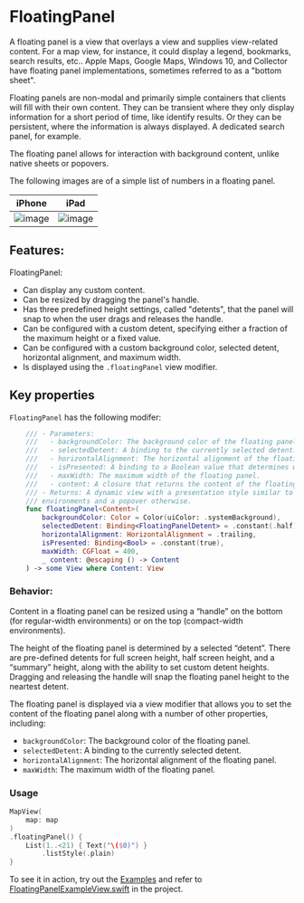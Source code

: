 # FloatingPanel

A floating panel is a view that overlays a view and supplies view-related content. For a map view, for instance, it could display a legend, bookmarks, search results, etc.. Apple Maps, Google Maps, Windows 10, and Collector have floating panel implementations, sometimes referred to as a "bottom sheet".

Floating panels are non-modal and primarily simple containers that clients will fill with their own content. They can be transient where they only display information for a short period of time, like identify results. Or they can be persistent, where the information is always displayed. A dedicated search panel, for example.

The floating panel allows for interaction with background content, unlike native sheets or popovers.

The following images are of a simple list of numbers in a floating panel.

|iPhone|iPad|
|:--:|:--:|
|![image](https://user-images.githubusercontent.com/3998072/202795901-b86d6d26-3572-4c88-8f6e-84473ce57002.png)|![image](https://user-images.githubusercontent.com/3998072/202796009-92e3b5c3-d88b-4124-8d9f-bad6df445f02.png)|

## Features:

FloatingPanel:

- Can display any custom content.
- Can be resized by dragging the panel's handle.
- Has three predefined height settings, called "detents", that the panel will snap to when the user drags and releases the handle.
- Can be configured with a custom detent, specifying either a fraction of the maximum height or a fixed value.
- Can be configured with a custom background color, selected detent, horizontal alignment, and maximum width.
- Is displayed using the `.floatingPanel` view modifier.

## Key properties

`FloatingPanel` has the following modifer:

```swift
    /// - Parameters:
    ///   - backgroundColor: The background color of the floating panel.
    ///   - selectedDetent: A binding to the currently selected detent.
    ///   - horizontalAlignment: The horizontal alignment of the floating panel.
    ///   - isPresented: A binding to a Boolean value that determines whether the view is presented.
    ///   - maxWidth: The maximum width of the floating panel.
    ///   - content: A closure that returns the content of the floating panel.
    /// - Returns: A dynamic view with a presentation style similar to that of a sheet in compact
    /// environments and a popover otherwise.
    func floatingPanel<Content>(
        backgroundColor: Color = Color(uiColor: .systemBackground),
        selectedDetent: Binding<FloatingPanelDetent> = .constant(.half),
        horizontalAlignment: HorizontalAlignment = .trailing,
        isPresented: Binding<Bool> = .constant(true),
        maxWidth: CGFloat = 400,
        _ content: @escaping () -> Content
    ) -> some View where Content: View
```

### Behavior:

Content in a floating panel can be resized using a “handle” on the bottom (for regular-width environments) or on the top (compact-width environments).

The height of the floating panel is determined by a selected “detent”.  There are pre-defined detents for full screen height, half screen height, and a “summary” height, along with the ability to set custom detent heights. Dragging and releasing the handle will snap the floating panel height to the neartest detent.

The floating panel is displayed via a view modifier that allows you to set the content of the floating panel along with a number of other properties, including:

- `backgroundColor`: The background color of the floating panel.
- `selectedDetent`: A binding to the currently selected detent.
- `horizontalAlignment`: The horizontal alignment of the floating panel.
- `maxWidth`: The maximum width of the floating panel.

### Usage

```swift
MapView(
    map: map
)
.floatingPanel() {
    List(1..<21) { Text("\($0)") }
        .listStyle(.plain)
}
```

To see it in action, try out the [Examples](../../Examples) and refer to [FloatingPanelExampleView.swift](../../Examples/Examples/FloatingPanelExampleView.swift) in the project.
